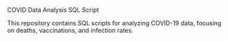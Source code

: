 COVID Data Analysis SQL Script

This repository contains SQL scripts for analyzing COVID-19 data, focusing on deaths, vaccinations, and infection rates.

